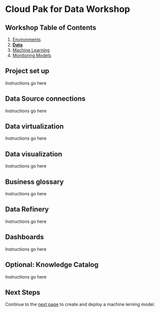 # Cloud Pak for Data Workshop

## Workshop Table of Contents

1. [Environments](01-environments.md)
2. **[Data](02-data.md)**
3. [Machine Learning](03-ml.md)
4. [Monitoring Models](04-openscale.md)

## Project set up

Instructions go here

## Data Source connections

Instructions go here

## Data virtualization

Instructions go here

## Data visualization

Instructions go here

## Business glossary

Instructions go here

## Data Refinery

Instructions go here

## Dashboards

Instructions go here

## Optional: Knowledge Catalog

Instructions go here

## Next Steps

Continue to the [next page](03-ml.md) to create and deploy a machine lerning model.
